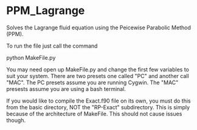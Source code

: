 # PPM_Lagrange
Solves the Lagrange fluid equation using the Peicewise Parabolic Method (PPM).

To run the file just call the command 

python MakeFile.py

You may need open up MakeFile.py and change the first few variables to suit your system. There are two presets one called "PC" and another call "MAC". The PC presets assume you are running Cygwin. The "MAC" presests assume you are using a bash terminal.

If you would like to compile the Exact.f90 file on its own, you must do this from the basic directory, NOT the "RP-Exact" subdirectory. This is simply because of the architecture of MakeFile. This should not cause issues though.
